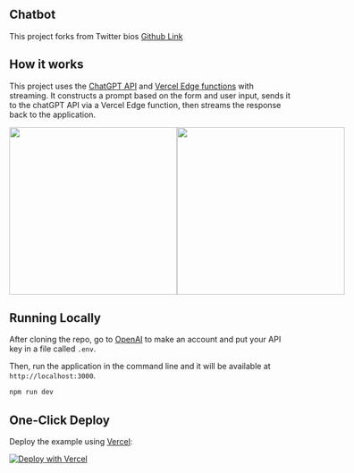 ## Chatbot

This project forks from Twitter bios [Github Link](https://github.com/Nutlope/twitterbio)



## How it works

This project uses the [ChatGPT API](https://openai.com/api/) and [Vercel Edge functions](https://vercel.com/features/edge-functions) with streaming. It constructs a prompt based on the form and user input, sends it to the chatGPT API via a Vercel Edge function, then streams the response back to the application.


<div style="display: flex;">
  <img src="https://github.com/zhipengwu90/openai-stream/blob/main/gitImg/demo1.jpg" width="300">
  <img src="https://github.com/zhipengwu90/openai-stream/blob/main/gitImg/demo2.jpg" width="300">

</div>


## Running Locally

After cloning the repo, go to [OpenAI](https://beta.openai.com/account/api-keys) to make an account and put your API key in a file called `.env`.

Then, run the application in the command line and it will be available at `http://localhost:3000`.

```bash
npm run dev
```

## One-Click Deploy

Deploy the example using [Vercel](https://vercel.com?utm_source=github&utm_medium=readme&utm_campaign=vercel-examples):

[![Deploy with Vercel](https://vercel.com/button)](https://vercel.com/new/clone?repository-url=https://github.com/zhipengwu90/openai-stream&env=OPENAI_API_KEY&project-name=openai-stream&repo-name=openai-stream)
